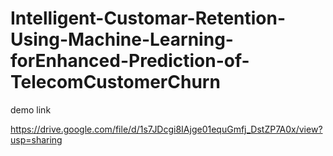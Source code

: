 # Intelligent-Customar-Retention-Using-Machine-Learning-forEnhanced-Prediction-of-TelecomCustomerChurn

demo link

https://drive.google.com/file/d/1s7JDcgi8IAjge01equGmfj_DstZP7A0x/view?usp=sharing
